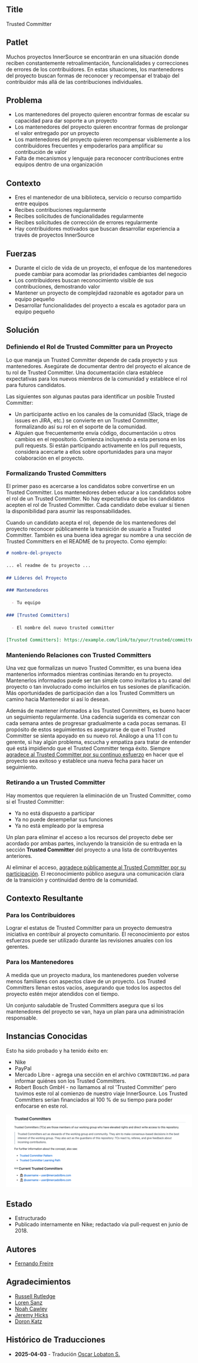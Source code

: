 ## Title

Trusted Committer

## Patlet

Muchos proyectos InnerSource se encontrarán en una situación donde reciben constantemente retroalimentación, funcionalidades y correcciones de errores de los contribuidores. En estas situaciones, los mantenedores del proyecto buscan formas de reconocer y recompensar el trabajo del contribuidor más allá de las contribuciones individuales.

## Problema

- Los mantenedores del proyecto quieren encontrar formas de escalar su capacidad para dar soporte a un proyecto
- Los mantenedores del proyecto quieren encontrar formas de prolongar el valor entregado por un proyecto
- Los mantenedores del proyecto quieren recompensar visiblemente a los contribuidores frecuentes y empoderarlos para amplificar su contribución de valor
- Falta de mecanismos y lenguaje para reconocer contribuciones entre equipos dentro de una organización

## Contexto

- Eres el mantenedor de una biblioteca, servicio o recurso compartido entre equipos
- Recibes contribuciones regularmente
- Recibes solicitudes de funcionalidades regularmente
- Recibes solicitudes de corrección de errores regularmente
- Hay contribuidores motivados que buscan desarrollar experiencia a través de proyectos InnerSource

## Fuerzas

- Durante el ciclo de vida de un proyecto, el enfoque de los mantenedores puede cambiar para acomodar las prioridades cambiantes del negocio
- Los contribuidores buscan reconocimiento visible de sus contribuciones, demostrando valor
- Mantener un proyecto de complejidad razonable es agotador para un equipo pequeño
- Desarrollar funcionalidades del proyecto a escala es agotador para un equipo pequeño

## Solución

### Definiendo el Rol de Trusted Committer para un Proyecto

Lo que maneja un Trusted Committer depende de cada proyecto y sus mantenedores. Asegúrate de documentar dentro del proyecto el alcance de tu rol de Trusted Committer. Una documentación clara establece expectativas para los nuevos miembros de la comunidad y establece el rol para futuros candidatos.

Las siguientes son algunas pautas para identificar un posible Trusted Committer:

* Un participante activo en los canales de la comunidad (Slack, triage de issues en JIRA, etc.) se convierte en un Trusted Committer, formalizando así su rol en el soporte de la comunidad.
* Alguien que frecuentemente envía código, documentación u otros cambios en el repositorio. Comienza incluyendo a esta persona en los pull requests. Si están participando activamente en los pull requests, considera acercarte a ellos sobre oportunidades para una mayor colaboración en el proyecto.

### Formalizando Trusted Committers

El primer paso es acercarse a los candidatos sobre convertirse en un Trusted Committer. Los mantenedores deben educar a los candidatos sobre el rol de un Trusted Committer. No hay expectativa de que los candidatos acepten el rol de Trusted Committer. Cada candidato debe evaluar si tienen la disponibilidad para asumir las responsabilidades.

Cuando un candidato acepta el rol, depende de los mantenedores del proyecto reconocer públicamente la transición de usuario a Trusted Committer. También es una buena idea agregar su nombre a una sección de Trusted Committers en el README de tu proyecto. Como ejemplo:

```markdown
# nombre-del-proyecto

... el readme de tu proyecto ...

## Líderes del Proyecto

### Mantenedores

  - Tu equipo

### [Trusted Committers]

  - El nombre del nuevo trusted committer

[Trusted Committers]: https://example.com/link/to/your/trusted/committer/documentation.md
```

### Manteniendo Relaciones con Trusted Committers

Una vez que formalizas un nuevo Trusted Committer, es una buena idea mantenerlos informados mientras continúas iterando en tu proyecto. Mantenerlos informados puede ser tan simple como invitarlos a tu canal del proyecto o tan involucrado como incluirlos en tus sesiones de planificación. Más oportunidades de participación dan a los Trusted Committers un camino hacia Mantenedor si así lo desean.

Además de mantener informados a los Trusted Committers, es bueno hacer un seguimiento regularmente. Una cadencia sugerida es comenzar con cada semana antes de progresar gradualmente a cada pocas semanas. El propósito de estos seguimientos es asegurarse de que el Trusted Committer se sienta apoyado en su nuevo rol. Análogo a una 1:1 con tu gerente, si hay algún problema, escucha y empatiza para tratar de entender qué está impidiendo que el Trusted Committer tenga éxito. Siempre [agradece al Trusted Committer por su continuo esfuerzo][praise] en hacer que el proyecto sea exitoso y establece una nueva fecha para hacer un seguimiento.

### Retirando a un Trusted Committer

Hay momentos que requieren la eliminación de un Trusted Committer, como si el Trusted Committer:

* Ya no está dispuesto a participar
* Ya no puede desempeñar sus funciones
* Ya no está empleado por la empresa

Un plan para eliminar el acceso a los recursos del proyecto debe ser acordado por ambas partes, incluyendo la transición de su entrada en la sección **Trusted Committer** del proyecto a una lista de contribuyentes anteriores.

Al eliminar el acceso, [agradece públicamente al Trusted Committer por su participación][praise]. El reconocimiento público asegura una comunicación clara de la transición y continuidad dentro de la comunidad.

## Contexto Resultante

### Para los Contribuidores

Lograr el estatus de Trusted Committer para un proyecto demuestra iniciativa en contribuir al proyecto comunitario. El reconocimiento por estos esfuerzos puede ser utilizado durante las revisiones anuales con los gerentes.

### Para los Mantenedores

A medida que un proyecto madura, los mantenedores pueden volverse menos familiares con aspectos clave de un proyecto. Los Trusted Committers llenan estos vacíos, asegurando que todos los aspectos del proyecto estén mejor atendidos con el tiempo.

Un conjunto saludable de Trusted Committers asegura que si los mantenedores del proyecto se van, haya un plan para una administración responsable.

## Instancias Conocidas

Esto ha sido probado y ha tenido éxito en:

- Nike
- PayPal
- Mercado Libre - agrega una sección en el archivo `CONTRIBUTING.md` para informar quiénes son los Trusted Committers.
- Robert Bosch GmbH - no llamamos al rol 'Trusted Committer' pero tuvimos este rol al comienzo de nuestro viaje InnerSource. Los Trusted Committers serían financiados al 100 % de su tiempo para poder enfocarse en este rol.

![Sección de Trusted Committer en CONTRIBUTING.md de Mercado Libre](../../../assets/img/mercadolibre-trusted-committers.png "Sección de Trusted Committer en CONTRIBUTING.md de Mercado Libre")

## Estado

- Estructurado
- Publicado internamente en Nike; redactado vía pull-request en junio de 2018.

## Autores

- [Fernando Freire]

## Agradecimientos

- [Russell Rutledge]
- [Loren Sanz]
- [Noah Cawley]
- [Jeremy Hicks]
- [Doron Katz]

[Doron Katz]: https://github.com/doronkatz
[Russell Rutledge]: https://github.com/rrrutledge
[Loren Sanz]: https://github.com/mrsanz
[Jeremy Hicks]: https://github.com/greatestusername
[Noah Cawley]: https://github.com/utanapishtim
[praise]: ./praise-participants.md
[Fernando Freire]: https://github.com/dogonthehorizon

## Histórico de Traducciones

- **2025-04-03** - Tradución [Oscar Lobaton S.](https://github.com/ovas04)
